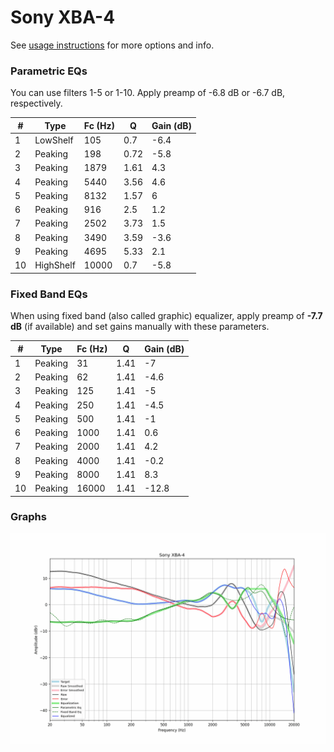 # Sony XBA-4
See [usage instructions](https://github.com/jaakkopasanen/AutoEq#usage) for more options and info.

### Parametric EQs
You can use filters 1-5 or 1-10. Apply preamp of -6.8 dB or -6.7 dB, respectively.

|   # | Type      |   Fc (Hz) |    Q |   Gain (dB) |
|-----|-----------|-----------|------|-------------|
|   1 | LowShelf  |       105 | 0.7  |        -6.4 |
|   2 | Peaking   |       198 | 0.72 |        -5.8 |
|   3 | Peaking   |      1879 | 1.61 |         4.3 |
|   4 | Peaking   |      5440 | 3.56 |         4.6 |
|   5 | Peaking   |      8132 | 1.57 |         6   |
|   6 | Peaking   |       916 | 2.5  |         1.2 |
|   7 | Peaking   |      2502 | 3.73 |         1.5 |
|   8 | Peaking   |      3490 | 3.59 |        -3.6 |
|   9 | Peaking   |      4695 | 5.33 |         2.1 |
|  10 | HighShelf |     10000 | 0.7  |        -5.8 |

### Fixed Band EQs
When using fixed band (also called graphic) equalizer, apply preamp of **-7.7 dB** (if available) and set gains manually with these parameters.

|   # | Type    |   Fc (Hz) |    Q |   Gain (dB) |
|-----|---------|-----------|------|-------------|
|   1 | Peaking |        31 | 1.41 |        -7   |
|   2 | Peaking |        62 | 1.41 |        -4.6 |
|   3 | Peaking |       125 | 1.41 |        -5   |
|   4 | Peaking |       250 | 1.41 |        -4.5 |
|   5 | Peaking |       500 | 1.41 |        -1   |
|   6 | Peaking |      1000 | 1.41 |         0.6 |
|   7 | Peaking |      2000 | 1.41 |         4.2 |
|   8 | Peaking |      4000 | 1.41 |        -0.2 |
|   9 | Peaking |      8000 | 1.41 |         8.3 |
|  10 | Peaking |     16000 | 1.41 |       -12.8 |

### Graphs
![](./Sony%20XBA-4.png)
